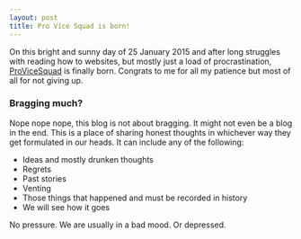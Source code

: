 ```yaml
---
layout: post
title: Pro Vice Squad is born!
---
```


On this bright and sunny day of 25 January 2015 and after long struggles with reading how to websites, but mostly just a load of procrastination, [ProViceSquad](http://provicesquad.com) is finally born. Congrats to me for all my patience but most of all for not giving up.

### Bragging much?

Nope nope nope, this blog is not about bragging. It might not even be a blog in the end. This is a place of sharing honest thoughts in whichever way they get formulated in our heads. It can include any of the following:

* Ideas and mostly drunken thoughts
* Regrets
* Past stories 
* Venting
* Those things that happened and must be recorded in history
* We will see how it goes

No pressure. We are usually in a bad mood. Or depressed. 